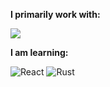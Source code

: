 **I primarily work with:**

<img src="https://img.shields.io/badge/python-3670A0?style=for-the-badge&logo=python&logoColor=ffdd54"/>

**I am learning:**

<div display="flex">
  <img src="https://img.shields.io/badge/react-%2320232a.svg?style=for-the-badge&logo=react&logoColor=%2361DAFB" alt="React"/>
  <img src="https://img.shields.io/badge/Rust-000000?style=for-the-badge&logo=rust&logoColor=white" alt="Rust"/>
</div>
